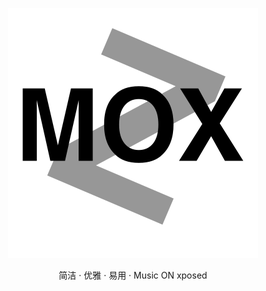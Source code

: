 <p align="center">
  <img src="resources/logo.svg">
</p>

<p align="center">
  简洁 · 优雅 · 易用 · Music ON xposed
</p>